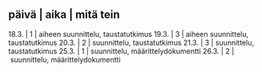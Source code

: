 päivä | aika | mitä tein
------------------------
18.3. | 1 | aiheen suunnittelu, taustatutkimus
19.3. | 3 | aiheen suunnittelu, taustatutkimus
20.3. | 2 | suunnittelu, taustatutkimus
21.3. | 3 | suunnittelu, taustatutkimus
25.3. | 1 | suunnittelu, määrittelydokumentti
26.3. | 2 | suunnittelu, määrittelydokumentti
